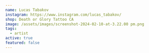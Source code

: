 ```yaml
---
name: Lucas Tabakov
instagram: https://www.instagram.com/lucas_tabakov/
shop: Death or Glory Tattoo CA
image: /assets/images/screenshot-2024-02-10-at-3.22.00 pm.png
tags:
  - artist
active: true
featured: false
---
```

